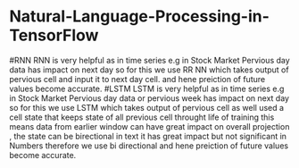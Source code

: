 # Natural-Language-Processing-in-TensorFlow
#RNN
RNN is very helpful as in time series e.g in Stock Market Pervious day data has impact on next day so for this we use RR NN which takes output of pervious cell and input it to next day cell.  and hene preiction of future values become accurate.
#LSTM
LSTM is very helpful as in time series e.g in Stock Market Pervious day data or pervious week has impact on next day so for this we use LSTM which takes output of pervious cell as well used a cell state that keeps state of all previous cell throught life of training this means data from earlier window can have great impact on overall projection , the state can be birectional in text it has great impact but not significant in Numbers therefore we use bi directional and hene preiction of future values become accurate.
